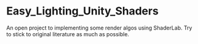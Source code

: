 # Easy_Lighting_Unity_Shaders

An open project to implementing some render algos using ShaderLab. Try to stick to original literature as much as possible.
